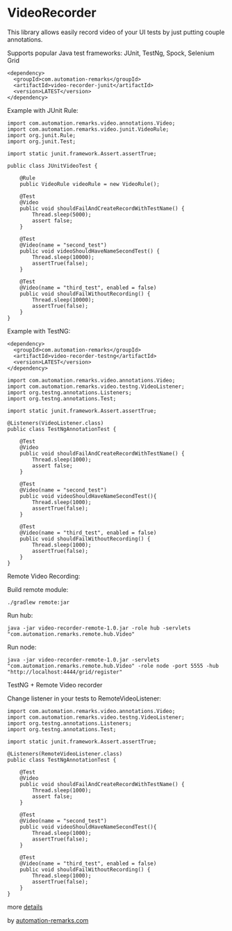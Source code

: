 # VideoRecorder

This library allows easily record video of your UI tests by just putting couple annotations.

Supports popular Java test frameworks: JUnit, TestNg, Spock, Selenium Grid

```
<dependency>
  <groupId>com.automation-remarks</groupId>
  <artifactId>video-recorder-junit</artifactId>
  <version>LATEST</version>
</dependency>
```

Example with JUnit Rule:

```
import com.automation.remarks.video.annotations.Video;  
import com.automation.remarks.video.junit.VideoRule;  
import org.junit.Rule;  
import org.junit.Test;

import static junit.framework.Assert.assertTrue;

public class JUnitVideoTest {

    @Rule
    public VideoRule videoRule = new VideoRule();

    @Test
    @Video
    public void shouldFailAndCreateRecordWithTestName() {
        Thread.sleep(5000);
        assert false;
    }

    @Test
    @Video(name = "second_test")
    public void videoShouldHaveNameSecondTest() {
        Thread.sleep(10000);
        assertTrue(false);
    }

    @Test
    @Video(name = "third_test", enabled = false)
    public void shouldFailWithoutRecording() {
        Thread.sleep(10000);
        assertTrue(false);
    }
}
```

Example with TestNG:

```
<dependency>
  <groupId>com.automation-remarks</groupId>
  <artifactId>video-recorder-testng</artifactId>
  <version>LATEST</version>
</dependency>
```


```
import com.automation.remarks.video.annotations.Video;  
import com.automation.remarks.video.testng.VideoListener;  
import org.testng.annotations.Listeners;  
import org.testng.annotations.Test;

import static junit.framework.Assert.assertTrue;

@Listeners(VideoListener.class)
public class TestNgAnnotationTest {

    @Test
    @Video
    public void shouldFailAndCreateRecordWithTestName() {
        Thread.sleep(1000);
        assert false;
    }

    @Test
    @Video(name = "second_test")
    public void videoShouldHaveNameSecondTest(){
        Thread.sleep(1000);
        assertTrue(false);
    }

    @Test
    @Video(name = "third_test", enabled = false)
    public void shouldFailWithoutRecording() {
        Thread.sleep(1000);
        assertTrue(false);
    }
}
```

Remote Video Recording:

Build remote module:

```
./gradlew remote:jar
```

Run hub:

```
java -jar video-recorder-remote-1.0.jar -role hub -servlets "com.automation.remarks.remote.hub.Video"
```

Run node:

```
java -jar video-recorder-remote-1.0.jar -servlets "com.automation.remarks.remote.hub.Video" -role node -port 5555 -hub "http://localhost:4444/grid/register"
```

TestNG + Remote Video recorder

Change listener in your tests to RemoteVideoListener:

```
import com.automation.remarks.video.annotations.Video;
import com.automation.remarks.video.testng.VideoListener;
import org.testng.annotations.Listeners;
import org.testng.annotations.Test;

import static junit.framework.Assert.assertTrue;

@Listeners(RemoteVideoListener.class)
public class TestNgAnnotationTest {

    @Test
    @Video
    public void shouldFailAndCreateRecordWithTestName() {
        Thread.sleep(1000);
        assert false;
    }

    @Test
    @Video(name = "second_test")
    public void videoShouldHaveNameSecondTest(){
        Thread.sleep(1000);
        assertTrue(false);
    }

    @Test
    @Video(name = "third_test", enabled = false)
    public void shouldFailWithoutRecording() {
        Thread.sleep(1000);
        assertTrue(false);
    }
}
```

more [details](http://automation-remarks.com/remote-recorder/)

by [automation-remarks.com](http://automation-remarks.com/)